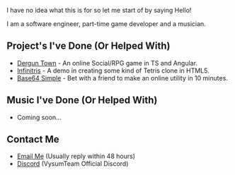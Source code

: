 I have no idea what this is for so let me start of by saying Hello!

I am a software engineer, part-time game developer and a musician.

## Project's I've Done (Or Helped With)
- [Dergun Town](https://derguns.town) - An online Social/RPG game in TS and Angular. 
- [Infinitris](/infinitris) - A demo in creating some kind of Tetris clone in HTML5.
- [Base64 Simple](/base64-simple) - Bet with a friend to make an online utility in 10 minutes.

## Music I've Done (Or Helped With)
- Coming soon...

## Contact Me
- [Email Me](mailto:thedreadjaw@gmail.com) (Usually reply within 48 hours)
- [Discord](https://discord.gg/unaXJf7) (VysumTeam Official Discord)
